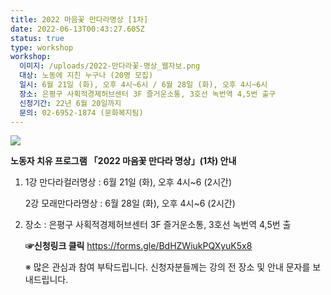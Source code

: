 ```yaml
---
title: 2022 마음꽃 만다라명상 [1차]
date: 2022-06-13T00:43:27.605Z
status: true
type: workshop
workshop:
  이미지: /uploads/2022-만다라꽃-명상_웹자보.png
  대상: 노동에 지친 누구나 (20명 모집)
  일시: 6월 21일 (화), 오후 4시~6시 / 6월 28일 (화), 오후 4시~6시
  장소: 은평구 사획적경제허브센터 3F 즐거운소통, 3호선 녹번역 4,5번 출구
  신청기간: 22년 6월 20일까지
  문의: 02-6952-1874 (문화복지팀)
---
```

![](/uploads/2022-만다라꽃-명상_웹자보.png)

**노동자 치유 프로그램 「2022 마음꽃 만다라 명상」(1차) 안내**

1. 1강 만다라컬러명상 :  6월 21일 (화), 오후 4시~6 (2시간)

   2강 모래만다라명상 :  6월 28일 (화), 오후 4시~6 (2시간)
2. 장소 : 은평구 사획적경제허브센터 3F 즐거운소통, 3호선 녹번역 4,5번 출 

   **☞신청링크 클릭**  https://forms.gle/BdHZWiukPQXyuK5x8

    ※ 많은 관심과 참여 부탁드립니다.  신청자분들께는 강의 전 장소 및 안내 문자를 보내드립니다.